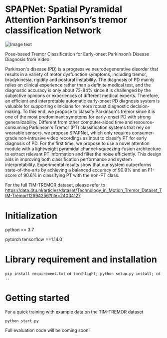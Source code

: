 # 

# SPAPNet: Spatial Pyramidal Attention Parkinson’s tremor classification Network
![Image text](https://github.com/zhz95/SPAPNet/blob/21f03c33c03231c6c4509c930c0de34f4582c71f/Framework.png)

Pose-based Tremor Classification for Early-onset Parkinson’s Disease Diagnosis from Video

Parkinson's disease (PD) is a progressive neurodegenerative disorder that results in a variety of motor dysfunction symptoms, including tremor, bradykinesia, rigidity and postural instability. The diagnosis of PD mainly relies on clinical experience rather than a definite medical test, and the diagnostic accuracy is only about 73-84% since it is challenged by the subjective opinions or experiences of different medical experts. Therefore, an efficient and interpretable automatic early-onset PD diagnosis system is valuable for supporting clinicians for more robust diagnostic decision-making. To this end, we propose to classify Parkinson's tremor since it is one of the most predominant symptoms for early-onset PD with strong generalizability. Different from other computer-aided time and resource-consuming Parkinson's Tremor (PT) classification systems that rely on wearable sensors, we propose SPAPNet, which only requires consumer-grade non-intrusive video recordings as input to classify PT for early diagnosis of PD. For the first time, we propose to use a novel attention module with a lightweight pyramidal channel-squeezing-fusion architecture to extract relevant PT information and filter the noise efficiently. This design aids in improving both classification performance and system interpretability. Experimental results show that our system outperforms state-of-the-arts by achieving a balanced accuracy of 90.9% and an F1-score of 90.6% in classifying PT with the non-PT class. 

For the full TIM-TREMOR dataset, please refer to https://data.4tu.nl/articles/dataset/Technology_in_Motion_Tremor_Dataset_TIM-Tremor/12694256?file=24034127


# Initialization
python >= 3.7

pytorch
tensorflow ==1.14.0

# Library requirement and installation
`
pip install requirement.txt
`
`
cd torchlight; python setup.py install; cd ..
`
# Getting started

For a quick training with example data on the TIM-TREMOR dataset
```
python start.py
```

Full evaluation code will be coming soon!


